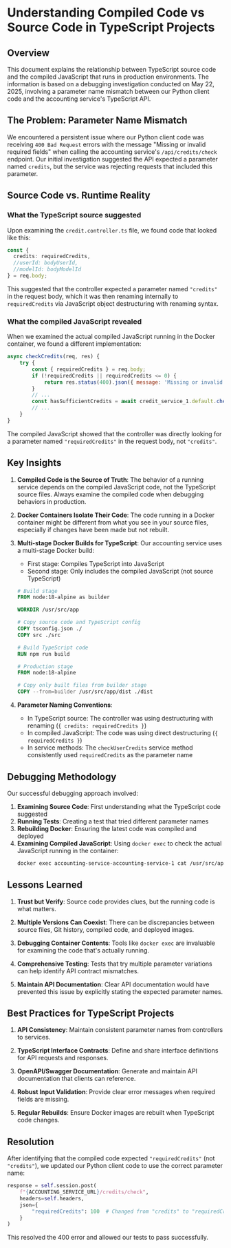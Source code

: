 # Understanding Compiled Code vs Source Code in TypeScript Projects

## Overview

This document explains the relationship between TypeScript source code and the compiled JavaScript that runs in production environments. The information is based on a debugging investigation conducted on May 22, 2025, involving a parameter name mismatch between our Python client code and the accounting service's TypeScript API.

## The Problem: Parameter Name Mismatch

We encountered a persistent issue where our Python client code was receiving `400 Bad Request` errors with the message "Missing or invalid required fields" when calling the accounting service's `/api/credits/check` endpoint. Our initial investigation suggested the API expected a parameter named `credits`, but the service was rejecting requests that included this parameter.

## Source Code vs. Runtime Reality

### What the TypeScript source suggested

Upon examining the `credit.controller.ts` file, we found code that looked like this:

```typescript
const { 
  credits: requiredCredits, 
  //userId: bodyUserId, 
  //modelId: bodyModelId 
} = req.body;
```

This suggested that the controller expected a parameter named `"credits"` in the request body, which it was then renaming internally to `requiredCredits` via JavaScript object destructuring with renaming syntax.

### What the compiled JavaScript revealed

When we examined the actual compiled JavaScript running in the Docker container, we found a different implementation:

```javascript
async checkCredits(req, res) {
    try {
        const { requiredCredits } = req.body;
        if (!requiredCredits || requiredCredits <= 0) {
            return res.status(400).json({ message: 'Missing or invalid required fields' });
        }
        // ...
        const hasSufficientCredits = await credit_service_1.default.checkUserCredits(req.user.userId, requiredCredits);
        // ...
    }
}
```

The compiled JavaScript showed that the controller was directly looking for a parameter named `"requiredCredits"` in the request body, not `"credits"`.

## Key Insights

1. **Compiled Code is the Source of Truth**: The behavior of a running service depends on the compiled JavaScript code, not the TypeScript source files. Always examine the compiled code when debugging behaviors in production.

2. **Docker Containers Isolate Their Code**: The code running in a Docker container might be different from what you see in your source files, especially if changes have been made but not rebuilt.

3. **Multi-stage Docker Builds for TypeScript**: Our accounting service uses a multi-stage Docker build:
   - First stage: Compiles TypeScript into JavaScript
   - Second stage: Only includes the compiled JavaScript (not source TypeScript)
   
   ```dockerfile
   # Build stage
   FROM node:18-alpine as builder
   
   WORKDIR /usr/src/app
   
   # Copy source code and TypeScript config
   COPY tsconfig.json ./
   COPY src ./src
   
   # Build TypeScript code
   RUN npm run build
   
   # Production stage
   FROM node:18-alpine
   
   # Copy only built files from builder stage
   COPY --from=builder /usr/src/app/dist ./dist
   ```

4. **Parameter Naming Conventions**:
   - In TypeScript source: The controller was using destructuring with renaming (`{ credits: requiredCredits }`)
   - In compiled JavaScript: The code was using direct destructuring (`{ requiredCredits }`)
   - In service methods: The `checkUserCredits` service method consistently used `requiredCredits` as the parameter name

## Debugging Methodology

Our successful debugging approach involved:

1. **Examining Source Code**: First understanding what the TypeScript code suggested
2. **Running Tests**: Creating a test that tried different parameter names
3. **Rebuilding Docker**: Ensuring the latest code was compiled and deployed
4. **Examining Compiled JavaScript**: Using `docker exec` to check the actual JavaScript running in the container:
   ```bash
   docker exec accounting-service-accounting-service-1 cat /usr/src/app/dist/src/controllers/credit.controller.js
   ```

## Lessons Learned

1. **Trust but Verify**: Source code provides clues, but the running code is what matters.

2. **Multiple Versions Can Coexist**: There can be discrepancies between source files, Git history, compiled code, and deployed images.

3. **Debugging Container Contents**: Tools like `docker exec` are invaluable for examining the code that's actually running.

4. **Comprehensive Testing**: Tests that try multiple parameter variations can help identify API contract mismatches.

5. **Maintain API Documentation**: Clear API documentation would have prevented this issue by explicitly stating the expected parameter names.

## Best Practices for TypeScript Projects

1. **API Consistency**: Maintain consistent parameter names from controllers to services.

2. **TypeScript Interface Contracts**: Define and share interface definitions for API requests and responses.

3. **OpenAPI/Swagger Documentation**: Generate and maintain API documentation that clients can reference.

4. **Robust Input Validation**: Provide clear error messages when required fields are missing.

5. **Regular Rebuilds**: Ensure Docker images are rebuilt when TypeScript code changes.

## Resolution

After identifying that the compiled code expected `"requiredCredits"` (not `"credits"`), we updated our Python client code to use the correct parameter name:

```python
response = self.session.post(
    f"{ACCOUNTING_SERVICE_URL}/credits/check",
    headers=self.headers,
    json={
        "requiredCredits": 100  # Changed from "credits" to "requiredCredits"
    }
)
```

This resolved the 400 error and allowed our tests to pass successfully.